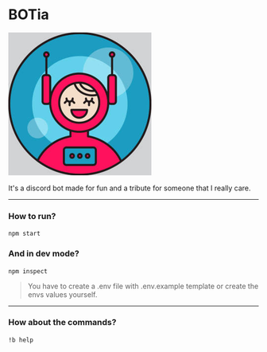 # BOTia

![BOTia](https://raw.githubusercontent.com/jcavalin/botia/main/assets/avatar.png)

It's a discord bot made for fun and a tribute for someone that I really care.

---

### How to run?
```
npm start
```

### And in dev mode?
```
npm inspect
```
> You have to create a .env file with .env.example template or create the envs values yourself.

---

### How about the commands?
```
!b help
```